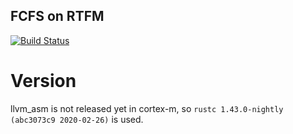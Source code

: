 ## FCFS on RTFM

[![Build Status](https://travis-ci.org/copterust/fcfs-rtfm.svg?branch=master)](https://travis-ci.org/copterust/fcfs-rtfm)

# Version

llvm_asm is not released yet in cortex-m, so `rustc 1.43.0-nightly (abc3073c9 2020-02-26)` is used.
